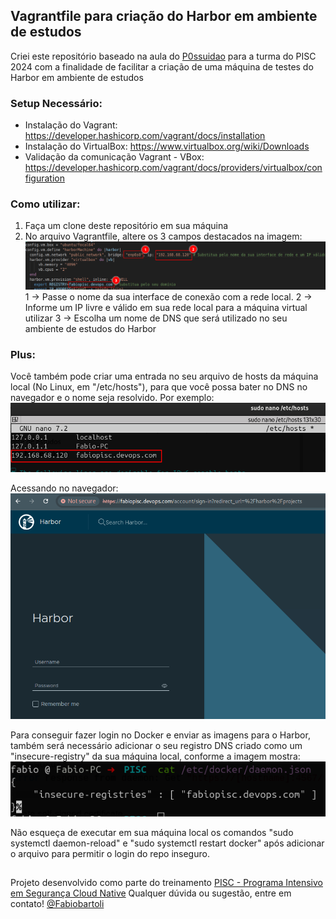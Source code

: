 ## Vagrantfile para criação do Harbor em ambiente de estudos
Criei este repositório baseado na aula do [P0ssuidao](https://github.com/P0ssuidao) para a turma do PISC 2024 com a finalidade de facilitar a criação de uma máquina de testes do Harbor em ambiente de estudos
### Setup Necessário:

 - Instalação do Vagrant: https://developer.hashicorp.com/vagrant/docs/installation
 - Instalação do VirtualBox: https://www.virtualbox.org/wiki/Downloads
 - Validação da comunicação Vagrant - VBox: https://developer.hashicorp.com/vagrant/docs/providers/virtualbox/configuration

### Como utilizar:
1. Faça um clone deste repositório em sua máquina
2. No arquivo Vagrantfile, altere os 3 campos destacados na imagem:
 ![Altere](./images/change-this-fields.png)
  1 -> Passe o nome da sua interface de conexão com a rede local.
  2 -> Informe um IP livre e válido em sua rede local para a máquina virtual utilizar
  3 -> Escolha um nome de DNS que será utilizado no seu ambiente de estudos do Harbor

### Plus:
Você também pode criar uma entrada no seu arquivo de hosts da máquina local (No Linux, em "/etc/hosts"), para que você possa bater no DNS no navegador e o nome seja resolvido. Por exemplo:
![host-example](./images/host-example.png)

Acessando no navegador:
![GUI](./images/gui.png)

Para conseguir fazer login no Docker e enviar as imagens para o Harbor, também será necessário adicionar o seu registro DNS criado como um "insecure-registry" da sua máquina local, conforme a imagem mostra:
![Insecure](./images/insec.png)

Não esqueça de executar em sua máquina local os comandos "sudo systemctl daemon-reload" e "sudo systemctl restart docker" após adicionar o arquivo para permitir o login do repo inseguro.

##
Projeto desenvolvido como parte do treinamento [PISC - Programa Intensivo em Segurança Cloud Native](https://www.linuxtips.io/pisc-programa-intensivo-em-segurana-cloud-native-2)
Qualquer dúvida ou sugestão, entre em contato! [@Fabiobartoli](https://t.me/FabioBartoli)

